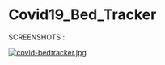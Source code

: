 # Covid19_Bed_Tracker

SCREENSHOTS :

[![covid-bedtracker.jpg](https://i.postimg.cc/1Rk4Q4wM/covid-bedtracker.jpg)](https://postimg.cc/c6cd7xD8)

